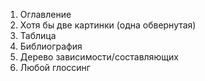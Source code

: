 1. Оглавление
2. Хотя бы две картинки (одна обвернутая)
3. Таблица
4. Библиография
5. Дерево зависимости/составляющих
6. Любой глоссинг